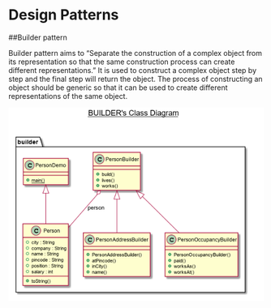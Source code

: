 # Design Patterns
##Builder pattern

Builder pattern aims to “Separate the construction of a complex object from its representation so that the same construction process can create different representations.” It is used to construct a complex object step by step and the final step will return the object. The process of constructing an object should be generic so that it can be used to create different representations of the same object.

![Builder pattern class Diagram](https://github.com/ankitech/design-pattern/blob/master/src/main/java/builder/builder-class-diagram.png)

